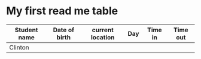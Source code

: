 # My first read me table
|Student name|Date of birth|current location|Day|Time in|Time out
---|---|---|---|---|---|
Clinton| 

